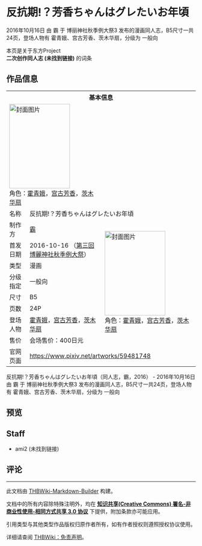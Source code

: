 # 反抗期!？芳香ちゃんはグレたいお年頃

<!-- source html: G:\repos\THBWiki-Markdown-Builder\THBWikiMarkdown\Temp\main\f\fe\ns0%3A%E5%8F%8D%E6%8A%97%E6%9C%9F%21%EF%BC%9F%E8%8A%B3%E9%A6%99%E3%81%A1%E3%82%83%E3%82%93%E3%81%AF%E3%82%B0%E3%83%AC%E3%81%9F%E3%81%84%E3%81%8A%E5%B9%B4%E9%A0%83.html -->

2016年10月16日 由 霸 于 博丽神社秋季例大祭3 发布的漫画同人志，B5尺寸一共24页，登场人物有 霍青娥、宫古芳香、茨木华扇，分级为 一般向

本页是关于东方Project  
 **二次创作同人志 (未找到链接)** 的词条
## 作品信息

<table><tbody><tr><th colspan="3">基本信息</th></tr><tr><td class="cover-artwork-mobile" colspan="2"><a href="./文件-反抗期!？芳香ちゃんはグレたいお年頃封面.jpg.md" class="image" title="封面图片"><img alt="封面图片" src="https://upload.thwiki.cc/thumb/5/5d/%E5%8F%8D%E6%8A%97%E6%9C%9F%21%EF%BC%9F%E8%8A%B3%E9%A6%99%E3%81%A1%E3%82%83%E3%82%93%E3%81%AF%E3%82%B0%E3%83%AC%E3%81%9F%E3%81%84%E3%81%8A%E5%B9%B4%E9%A0%83%E5%B0%81%E9%9D%A2.jpg/161px-%E5%8F%8D%E6%8A%97%E6%9C%9F%21%EF%BC%9F%E8%8A%B3%E9%A6%99%E3%81%A1%E3%82%83%E3%82%93%E3%81%AF%E3%82%B0%E3%83%AC%E3%81%9F%E3%81%84%E3%81%8A%E5%B9%B4%E9%A0%83%E5%B0%81%E9%9D%A2.jpg" decoding="async" loading="lazy" width="161" height="224" srcset="https://upload.thwiki.cc/thumb/5/5d/%E5%8F%8D%E6%8A%97%E6%9C%9F%21%EF%BC%9F%E8%8A%B3%E9%A6%99%E3%81%A1%E3%82%83%E3%82%93%E3%81%AF%E3%82%B0%E3%83%AC%E3%81%9F%E3%81%84%E3%81%8A%E5%B9%B4%E9%A0%83%E5%B0%81%E9%9D%A2.jpg/241px-%E5%8F%8D%E6%8A%97%E6%9C%9F%21%EF%BC%9F%E8%8A%B3%E9%A6%99%E3%81%A1%E3%82%83%E3%82%93%E3%81%AF%E3%82%B0%E3%83%AC%E3%81%9F%E3%81%84%E3%81%8A%E5%B9%B4%E9%A0%83%E5%B0%81%E9%9D%A2.jpg 1.5x, https://upload.thwiki.cc/thumb/5/5d/%E5%8F%8D%E6%8A%97%E6%9C%9F%21%EF%BC%9F%E8%8A%B3%E9%A6%99%E3%81%A1%E3%82%83%E3%82%93%E3%81%AF%E3%82%B0%E3%83%AC%E3%81%9F%E3%81%84%E3%81%8A%E5%B9%B4%E9%A0%83%E5%B0%81%E9%9D%A2.jpg/321px-%E5%8F%8D%E6%8A%97%E6%9C%9F%21%EF%BC%9F%E8%8A%B3%E9%A6%99%E3%81%A1%E3%82%83%E3%82%93%E3%81%AF%E3%82%B0%E3%83%AC%E3%81%9F%E3%81%84%E3%81%8A%E5%B9%B4%E9%A0%83%E5%B0%81%E9%9D%A2.jpg 2x" data-file-width="480" data-file-height="669"></a><div class="cover-char">角色：<a href="./霍青娥.md" title="霍青娥">霍青娥</a>，<a href="./宫古芳香.md" title="宫古芳香">宫古芳香</a>，<a href="./茨木华扇.md" title="茨木华扇">茨木华扇</a></div></td>
</tr><tr><td class="label">名称</td><td colspan="2"> 反抗期!？芳香ちゃんはグレたいお年頃 </td></tr><tr><td class="label">制作方</td><td><a href="./霸.md" title="霸">霸</a></td><td class="cover-artwork" rowspan="8" style="min-width:224px;"><a href="./文件-反抗期!？芳香ちゃんはグレたいお年頃封面.jpg.md" class="image" title="封面图片"><img alt="封面图片" src="https://upload.thwiki.cc/thumb/5/5d/%E5%8F%8D%E6%8A%97%E6%9C%9F%21%EF%BC%9F%E8%8A%B3%E9%A6%99%E3%81%A1%E3%82%83%E3%82%93%E3%81%AF%E3%82%B0%E3%83%AC%E3%81%9F%E3%81%84%E3%81%8A%E5%B9%B4%E9%A0%83%E5%B0%81%E9%9D%A2.jpg/161px-%E5%8F%8D%E6%8A%97%E6%9C%9F%21%EF%BC%9F%E8%8A%B3%E9%A6%99%E3%81%A1%E3%82%83%E3%82%93%E3%81%AF%E3%82%B0%E3%83%AC%E3%81%9F%E3%81%84%E3%81%8A%E5%B9%B4%E9%A0%83%E5%B0%81%E9%9D%A2.jpg" decoding="async" loading="lazy" width="161" height="224" srcset="https://upload.thwiki.cc/thumb/5/5d/%E5%8F%8D%E6%8A%97%E6%9C%9F%21%EF%BC%9F%E8%8A%B3%E9%A6%99%E3%81%A1%E3%82%83%E3%82%93%E3%81%AF%E3%82%B0%E3%83%AC%E3%81%9F%E3%81%84%E3%81%8A%E5%B9%B4%E9%A0%83%E5%B0%81%E9%9D%A2.jpg/241px-%E5%8F%8D%E6%8A%97%E6%9C%9F%21%EF%BC%9F%E8%8A%B3%E9%A6%99%E3%81%A1%E3%82%83%E3%82%93%E3%81%AF%E3%82%B0%E3%83%AC%E3%81%9F%E3%81%84%E3%81%8A%E5%B9%B4%E9%A0%83%E5%B0%81%E9%9D%A2.jpg 1.5x, https://upload.thwiki.cc/thumb/5/5d/%E5%8F%8D%E6%8A%97%E6%9C%9F%21%EF%BC%9F%E8%8A%B3%E9%A6%99%E3%81%A1%E3%82%83%E3%82%93%E3%81%AF%E3%82%B0%E3%83%AC%E3%81%9F%E3%81%84%E3%81%8A%E5%B9%B4%E9%A0%83%E5%B0%81%E9%9D%A2.jpg/321px-%E5%8F%8D%E6%8A%97%E6%9C%9F%21%EF%BC%9F%E8%8A%B3%E9%A6%99%E3%81%A1%E3%82%83%E3%82%93%E3%81%AF%E3%82%B0%E3%83%AC%E3%81%9F%E3%81%84%E3%81%8A%E5%B9%B4%E9%A0%83%E5%B0%81%E9%9D%A2.jpg 2x" data-file-width="480" data-file-height="669"></a><div class="cover-char">角色：<a href="./霍青娥.md" title="霍青娥">霍青娥</a>，<a href="./宫古芳香.md" title="宫古芳香">宫古芳香</a>，<a href="./茨木华扇.md" title="茨木华扇">茨木华扇</a></div></td>
</tr><tr><td class="label">首发日期</td><td>2016-10-16&#160;（<a href="/展会作品列表?e=%E5%8D%9A%E4%B8%BD%E7%A5%9E%E7%A4%BE%E7%A7%8B%E5%AD%A3%E4%BE%8B%E5%A4%A7%E7%A5%AD%233">第三回 博麗神社秋季例大祭</a>）</td></tr><tr><td class="label">类型</td><td>漫画</td></tr><tr><td class="label">分级指定</td><td>一般向</td></tr><tr><td class="label">尺寸</td><td>B5</td></tr><tr><td class="label">页数</td><td>24P</td></tr><tr><td class="label">登场人物</td><td><a href="./霍青娥.md" title="霍青娥">霍青娥</a>，<a href="./宫古芳香.md" title="宫古芳香">宫古芳香</a>，<a href="./茨木华扇.md" title="茨木华扇">茨木华扇</a></td></tr><tr><td class="label">售价</td><td>会场售价：400日元</td></tr>
<tr><td class="label">官网页面</td><td colspan="2"><a rel="nofollow" class="external free" href="https://www.pixiv.net/artworks/59481748">https://www.pixiv.net/artworks/59481748</a></td></tr></tbody></table>

反抗期!？芳香ちゃんはグレたいお年頃（同人志，霸，2016） - 2016年10月16日 由 霸 于 博丽神社秋季例大祭3 发布的漫画同人志，B5尺寸一共24页，登场人物有 霍青娥、宫古芳香、茨木华扇，分级为 一般向
## 预览
## Staff
- ami2 (未找到链接)

## 评论




---

此文档由 [THBWiki-Markdown-Builder](https://github.com/Delsin-Yu/THBWiki-Markdown-Builder) 构建。

文档中的所有内容除特殊注明外，均在 [**知识共享(Creative Commons) 署名-非商业性使用-相同方式共享 3.0 协议**](https://creativecommons.org/licenses/by-sa/3.0/deed.zh-hans) 下提供，附加条款亦可能应用。

引用类型与其他类型作品版权归原作者所有，如有作者授权则遵照授权协议使用。

详细请查阅 [THBWiki：免责声明](https://thbwiki.cc/THBWiki:%E5%85%8D%E8%B4%A3%E5%A3%B0%E6%98%8E)。

